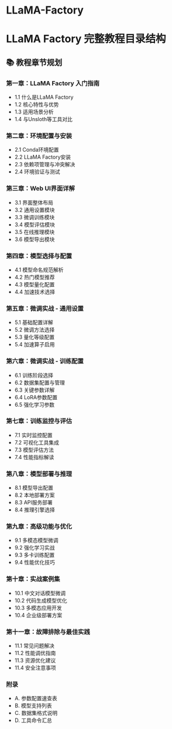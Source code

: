 # LLaMA-Factory
# LLaMA Factory 完整教程目录结构

## 📚 教程章节规划

### 第一章：LLaMA Factory 入门指南
- 1.1 什么是LLaMA Factory
- 1.2 核心特性与优势
- 1.3 适用场景分析
- 1.4 与Unsloth等工具对比

### 第二章：环境配置与安装
- 2.1 Conda环境配置
- 2.2 LLaMA Factory安装
- 2.3 依赖项管理与冲突解决
- 2.4 环境验证与测试

### 第三章：Web UI界面详解
- 3.1 界面整体布局
- 3.2 通用设置模块
- 3.3 微调训练模块
- 3.4 模型评估模块
- 3.5 在线推理模块
- 3.6 模型导出模块

### 第四章：模型选择与配置
- 4.1 模型命名规范解析
- 4.2 热门模型推荐
- 4.3 模型量化配置
- 4.4 加速技术选择

### 第五章：微调实战 - 通用设置
- 5.1 基础配置详解
- 5.2 微调方法选择
- 5.3 量化等级配置
- 5.4 加速算子启用

### 第六章：微调实战 - 训练配置
- 6.1 训练阶段选择
- 6.2 数据集配置与管理
- 6.3 关键参数详解
- 6.4 LoRA参数配置
- 6.5 强化学习参数

### 第七章：训练监控与评估
- 7.1 实时监控配置
- 7.2 可视化工具集成
- 7.3 模型评估方法
- 7.4 性能指标解读

### 第八章：模型部署与推理
- 8.1 模型导出配置
- 8.2 本地部署方案
- 8.3 API服务部署
- 8.4 推理引擎选择

### 第九章：高级功能与优化
- 9.1 多模态模型微调
- 9.2 强化学习实战
- 9.3 多卡训练配置
- 9.4 性能优化技巧

### 第十章：实战案例集
- 10.1 中文对话模型微调
- 10.2 代码生成模型优化
- 10.3 多模态应用开发
- 10.4 企业级部署方案

### 第十一章：故障排除与最佳实践
- 11.1 常见问题解决
- 11.2 性能调优指南
- 11.3 资源优化建议
- 11.4 安全注意事项

### 附录
- A. 参数配置速查表
- B. 模型支持列表
- C. 数据集格式说明
- D. 工具命令汇总
